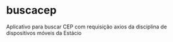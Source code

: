 # buscacep
Aplicativo para buscar CEP com requisição axios da disciplina de dispositivos móveis da Estácio
